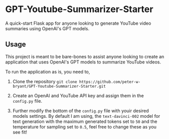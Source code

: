 # GPT-Youtube-Summarizer-Starter
A quick-start Flask app for anyone looking to generate YouTube video summaries using OpenAI's GPT models.

## Usage
This project is meant to be bare-bones to assist anyone looking to create an application that uses OpenAI's GPT models to summarize YouTube videos. 

To run the application as is, you need to,

1. Clone the repository
`git clone https://github.com/peter-w-bryant/GPT-Youtube-Summarizer-Starter.git`

2. Create an OpenAI and YouTube API key and assign them in the `config.py` file.

3. Further modify the bottom of the `config.py` file with youir desired models settings. By default I am using, the `text-davinci-002` model for text generation with
the maximum generated tokens set to `50` and the temperature for sampling set to `0.5`, feel free to change these as you see fit!
